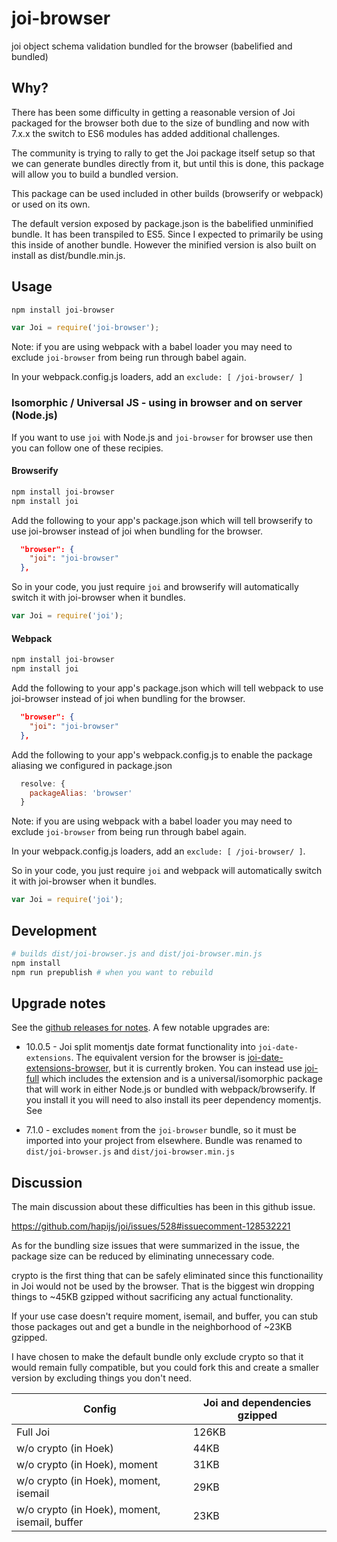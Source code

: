 # joi-browser

joi object schema validation bundled for the browser (babelified and bundled)

## Why?

There has been some difficulty in getting a reasonable version of Joi packaged for the browser both due to the size of bundling and now with 7.x.x the switch to ES6 modules has added additional challenges.

The community is trying to rally to get the Joi package itself setup so that we can generate bundles directly from it, but until this is done, this package will allow you to build a bundled version.

This package can be used included in other builds (browserify or webpack) or used on its own.

The default version exposed by package.json is the babelified unminified bundle. It has been transpiled to ES5. Since I expected to primarily be using this inside of another bundle. However the minified version is also built on install as dist/bundle.min.js.

## Usage


```bash
npm install joi-browser
```

```javascript
var Joi = require('joi-browser');
```

Note: if you are using webpack with a babel loader you may need to exclude `joi-browser` from being run through babel again.

In your webpack.config.js loaders, add an `exclude: [ /joi-browser/ ]`


### Isomorphic / Universal JS - using in browser and on server (Node.js)

If you want to use `joi` with Node.js and `joi-browser` for browser use then you can follow one of these recipies.

#### Browserify

```bash
npm install joi-browser
npm install joi
```

Add the following to your app's package.json which will tell browserify to use joi-browser instead of joi when bundling for the browser.

```json
  "browser": {
    "joi": "joi-browser"
  },
```

So in your code, you just require `joi` and browserify will automatically switch it with joi-browser when it bundles.

```javascript
var Joi = require('joi');
```

#### Webpack

```bash
npm install joi-browser
npm install joi
```

Add the following to your app's package.json which will tell webpack to use joi-browser instead of joi when bundling for the browser.

```json
  "browser": {
    "joi": "joi-browser"
  },
```

Add the following to your app's webpack.config.js to enable the package aliasing we configured in package.json

```javascript
  resolve: {
    packageAlias: 'browser'
  }
```

Note: if you are using webpack with a babel loader you may need to exclude `joi-browser` from being run through babel again.

In your webpack.config.js loaders, add an `exclude: [ /joi-browser/ ]`.



So in your code, you just require `joi` and webpack will automatically switch it with joi-browser when it bundles.

```javascript
var Joi = require('joi');
```


## Development

```bash
# builds dist/joi-browser.js and dist/joi-browser.min.js
npm install
npm run prepublish # when you want to rebuild
```


## Upgrade notes

See the [github releases for notes](https://github.com/jeffbski/joi-browser/releases). A few notable upgrades are:

 - 10.0.5 - Joi split momentjs date format functionality into `joi-date-extensions`. The equivalent version for the browser is [joi-date-extensions-browser](https://github.com/jeffbski/joi-date-extensions-browser), but it is currently broken. You can instead use [joi-full](https://github.com/jeffbski/joi-full) which includes the extension and is a universal/isomorphic package that will work in either Node.js or bundled with webpack/browserify. If you install it you will need to also install its peer dependency momentjs. See

 - 7.1.0 - excludes `moment` from the `joi-browser` bundle, so it must be imported into your project from elsewhere. Bundle was renamed to `dist/joi-browser.js` and `dist/joi-browser.min.js`

## Discussion

The main discussion about these difficulties has been in this github issue.

https://github.com/hapijs/joi/issues/528#issuecomment-128532221

As for the bundling size issues that were summarized in the issue, the package size can be reduced by eliminating unnecessary code.

crypto is the first thing that can be safely eliminated since this functionaility in Joi would not be used by the browser. That is the biggest win dropping things to ~45KB gzipped without sacrificing any actual functionality.

If your use case doesn't require moment, isemail, and buffer, you can stub those packages out and get a bundle in the neighborhood of ~23KB gzipped.

I have chosen to make the default bundle only exclude crypto so that it would remain fully compatible, but you could fork this and create a smaller version by excluding things you don't need.

| Config | Joi and dependencies gzipped |
|----------|------------------------------------------|
| Full Joi | 126KB |
| w/o crypto (in Hoek) | 44KB |
| w/o crypto (in Hoek), moment | 31KB |
| w/o crypto (in Hoek), moment, isemail | 29KB |
| w/o crypto (in Hoek), moment, isemail, buffer | 23KB |
